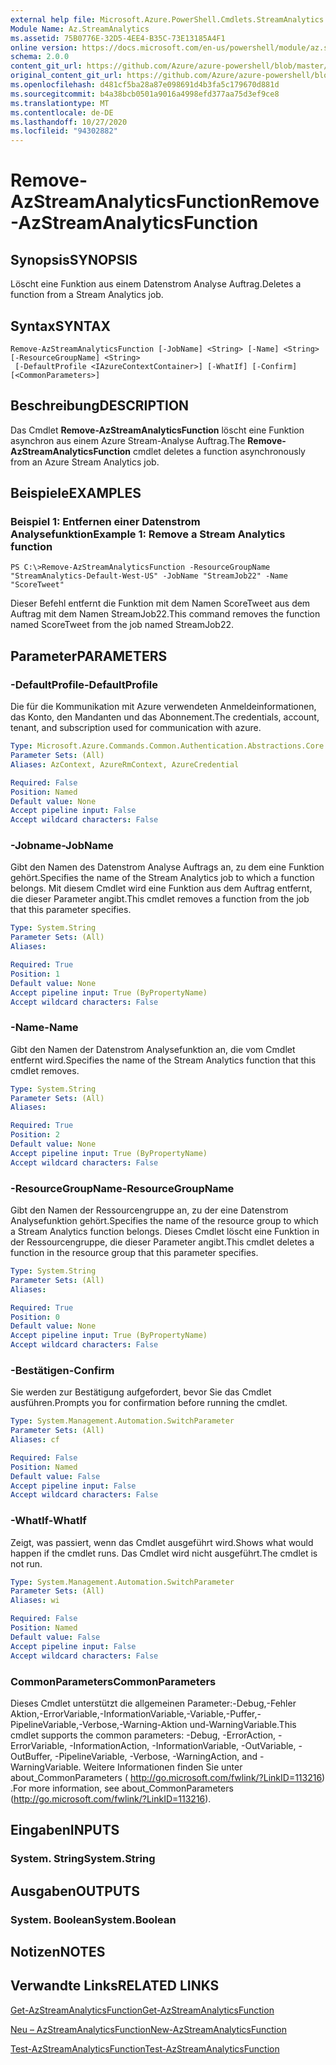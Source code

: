 ```yaml
---
external help file: Microsoft.Azure.PowerShell.Cmdlets.StreamAnalytics.dll-Help.xml
Module Name: Az.StreamAnalytics
ms.assetid: 75B0776E-32D5-4EE4-B35C-73E13185A4F1
online version: https://docs.microsoft.com/en-us/powershell/module/az.streamanalytics/remove-azstreamanalyticsfunction
schema: 2.0.0
content_git_url: https://github.com/Azure/azure-powershell/blob/master/src/StreamAnalytics/StreamAnalytics/help/Remove-AzStreamAnalyticsFunction.md
original_content_git_url: https://github.com/Azure/azure-powershell/blob/master/src/StreamAnalytics/StreamAnalytics/help/Remove-AzStreamAnalyticsFunction.md
ms.openlocfilehash: d481cf5ba28a87e098691d4b3fa5c179670d881d
ms.sourcegitcommit: b4a38bcb0501a9016a4998efd377aa75d3ef9ce8
ms.translationtype: MT
ms.contentlocale: de-DE
ms.lasthandoff: 10/27/2020
ms.locfileid: "94302882"
---
```

# <span data-ttu-id="342c2-101">Remove-AzStreamAnalyticsFunction</span><span class="sxs-lookup"><span data-stu-id="342c2-101">Remove-AzStreamAnalyticsFunction</span></span>

## <span data-ttu-id="342c2-102">Synopsis</span><span class="sxs-lookup"><span data-stu-id="342c2-102">SYNOPSIS</span></span>
<span data-ttu-id="342c2-103">Löscht eine Funktion aus einem Datenstrom Analyse Auftrag.</span><span class="sxs-lookup"><span data-stu-id="342c2-103">Deletes a function from a Stream Analytics job.</span></span>

## <span data-ttu-id="342c2-104">Syntax</span><span class="sxs-lookup"><span data-stu-id="342c2-104">SYNTAX</span></span>

```
Remove-AzStreamAnalyticsFunction [-JobName] <String> [-Name] <String> [-ResourceGroupName] <String>
 [-DefaultProfile <IAzureContextContainer>] [-WhatIf] [-Confirm] [<CommonParameters>]
```

## <span data-ttu-id="342c2-105">Beschreibung</span><span class="sxs-lookup"><span data-stu-id="342c2-105">DESCRIPTION</span></span>
<span data-ttu-id="342c2-106">Das Cmdlet **Remove-AzStreamAnalyticsFunction** löscht eine Funktion asynchron aus einem Azure Stream-Analyse Auftrag.</span><span class="sxs-lookup"><span data-stu-id="342c2-106">The **Remove-AzStreamAnalyticsFunction** cmdlet deletes a function asynchronously from an Azure Stream Analytics job.</span></span>

## <span data-ttu-id="342c2-107">Beispiele</span><span class="sxs-lookup"><span data-stu-id="342c2-107">EXAMPLES</span></span>

### <span data-ttu-id="342c2-108">Beispiel 1: Entfernen einer Datenstrom Analysefunktion</span><span class="sxs-lookup"><span data-stu-id="342c2-108">Example 1: Remove a Stream Analytics function</span></span>
```
PS C:\>Remove-AzStreamAnalyticsFunction -ResourceGroupName "StreamAnalytics-Default-West-US" -JobName "StreamJob22" -Name "ScoreTweet"
```

<span data-ttu-id="342c2-109">Dieser Befehl entfernt die Funktion mit dem Namen ScoreTweet aus dem Auftrag mit dem Namen StreamJob22.</span><span class="sxs-lookup"><span data-stu-id="342c2-109">This command removes the function named ScoreTweet from the job named StreamJob22.</span></span>

## <span data-ttu-id="342c2-110">Parameter</span><span class="sxs-lookup"><span data-stu-id="342c2-110">PARAMETERS</span></span>

### <span data-ttu-id="342c2-111">-DefaultProfile</span><span class="sxs-lookup"><span data-stu-id="342c2-111">-DefaultProfile</span></span>
<span data-ttu-id="342c2-112">Die für die Kommunikation mit Azure verwendeten Anmeldeinformationen, das Konto, den Mandanten und das Abonnement.</span><span class="sxs-lookup"><span data-stu-id="342c2-112">The credentials, account, tenant, and subscription used for communication with azure.</span></span>

```yaml
Type: Microsoft.Azure.Commands.Common.Authentication.Abstractions.Core.IAzureContextContainer
Parameter Sets: (All)
Aliases: AzContext, AzureRmContext, AzureCredential

Required: False
Position: Named
Default value: None
Accept pipeline input: False
Accept wildcard characters: False
```

### <span data-ttu-id="342c2-113">-Jobname</span><span class="sxs-lookup"><span data-stu-id="342c2-113">-JobName</span></span>
<span data-ttu-id="342c2-114">Gibt den Namen des Datenstrom Analyse Auftrags an, zu dem eine Funktion gehört.</span><span class="sxs-lookup"><span data-stu-id="342c2-114">Specifies the name of the Stream Analytics job to which a function belongs.</span></span>
<span data-ttu-id="342c2-115">Mit diesem Cmdlet wird eine Funktion aus dem Auftrag entfernt, die dieser Parameter angibt.</span><span class="sxs-lookup"><span data-stu-id="342c2-115">This cmdlet removes a function from the job that this parameter specifies.</span></span>

```yaml
Type: System.String
Parameter Sets: (All)
Aliases:

Required: True
Position: 1
Default value: None
Accept pipeline input: True (ByPropertyName)
Accept wildcard characters: False
```

### <span data-ttu-id="342c2-116">-Name</span><span class="sxs-lookup"><span data-stu-id="342c2-116">-Name</span></span>
<span data-ttu-id="342c2-117">Gibt den Namen der Datenstrom Analysefunktion an, die vom Cmdlet entfernt wird.</span><span class="sxs-lookup"><span data-stu-id="342c2-117">Specifies the name of the Stream Analytics function that this cmdlet removes.</span></span>

```yaml
Type: System.String
Parameter Sets: (All)
Aliases:

Required: True
Position: 2
Default value: None
Accept pipeline input: True (ByPropertyName)
Accept wildcard characters: False
```

### <span data-ttu-id="342c2-118">-ResourceGroupName</span><span class="sxs-lookup"><span data-stu-id="342c2-118">-ResourceGroupName</span></span>
<span data-ttu-id="342c2-119">Gibt den Namen der Ressourcengruppe an, zu der eine Datenstrom Analysefunktion gehört.</span><span class="sxs-lookup"><span data-stu-id="342c2-119">Specifies the name of the resource group to which a Stream Analytics function belongs.</span></span>
<span data-ttu-id="342c2-120">Dieses Cmdlet löscht eine Funktion in der Ressourcengruppe, die dieser Parameter angibt.</span><span class="sxs-lookup"><span data-stu-id="342c2-120">This cmdlet deletes a function in the resource group that this parameter specifies.</span></span>

```yaml
Type: System.String
Parameter Sets: (All)
Aliases:

Required: True
Position: 0
Default value: None
Accept pipeline input: True (ByPropertyName)
Accept wildcard characters: False
```

### <span data-ttu-id="342c2-121">-Bestätigen</span><span class="sxs-lookup"><span data-stu-id="342c2-121">-Confirm</span></span>
<span data-ttu-id="342c2-122">Sie werden zur Bestätigung aufgefordert, bevor Sie das Cmdlet ausführen.</span><span class="sxs-lookup"><span data-stu-id="342c2-122">Prompts you for confirmation before running the cmdlet.</span></span>

```yaml
Type: System.Management.Automation.SwitchParameter
Parameter Sets: (All)
Aliases: cf

Required: False
Position: Named
Default value: False
Accept pipeline input: False
Accept wildcard characters: False
```

### <span data-ttu-id="342c2-123">-WhatIf</span><span class="sxs-lookup"><span data-stu-id="342c2-123">-WhatIf</span></span>
<span data-ttu-id="342c2-124">Zeigt, was passiert, wenn das Cmdlet ausgeführt wird.</span><span class="sxs-lookup"><span data-stu-id="342c2-124">Shows what would happen if the cmdlet runs.</span></span>
<span data-ttu-id="342c2-125">Das Cmdlet wird nicht ausgeführt.</span><span class="sxs-lookup"><span data-stu-id="342c2-125">The cmdlet is not run.</span></span>

```yaml
Type: System.Management.Automation.SwitchParameter
Parameter Sets: (All)
Aliases: wi

Required: False
Position: Named
Default value: False
Accept pipeline input: False
Accept wildcard characters: False
```

### <span data-ttu-id="342c2-126">CommonParameters</span><span class="sxs-lookup"><span data-stu-id="342c2-126">CommonParameters</span></span>
<span data-ttu-id="342c2-127">Dieses Cmdlet unterstützt die allgemeinen Parameter:-Debug,-Fehler Aktion,-ErrorVariable,-InformationVariable,-Variable,-Puffer,-PipelineVariable,-Verbose,-Warning-Aktion und-WarningVariable.</span><span class="sxs-lookup"><span data-stu-id="342c2-127">This cmdlet supports the common parameters: -Debug, -ErrorAction, -ErrorVariable, -InformationAction, -InformationVariable, -OutVariable, -OutBuffer, -PipelineVariable, -Verbose, -WarningAction, and -WarningVariable.</span></span> <span data-ttu-id="342c2-128">Weitere Informationen finden Sie unter about_CommonParameters ( http://go.microsoft.com/fwlink/?LinkID=113216) .</span><span class="sxs-lookup"><span data-stu-id="342c2-128">For more information, see about_CommonParameters (http://go.microsoft.com/fwlink/?LinkID=113216).</span></span>

## <span data-ttu-id="342c2-129">Eingaben</span><span class="sxs-lookup"><span data-stu-id="342c2-129">INPUTS</span></span>

### <span data-ttu-id="342c2-130">System. String</span><span class="sxs-lookup"><span data-stu-id="342c2-130">System.String</span></span>

## <span data-ttu-id="342c2-131">Ausgaben</span><span class="sxs-lookup"><span data-stu-id="342c2-131">OUTPUTS</span></span>

### <span data-ttu-id="342c2-132">System. Boolean</span><span class="sxs-lookup"><span data-stu-id="342c2-132">System.Boolean</span></span>

## <span data-ttu-id="342c2-133">Notizen</span><span class="sxs-lookup"><span data-stu-id="342c2-133">NOTES</span></span>

## <span data-ttu-id="342c2-134">Verwandte Links</span><span class="sxs-lookup"><span data-stu-id="342c2-134">RELATED LINKS</span></span>

[<span data-ttu-id="342c2-135">Get-AzStreamAnalyticsFunction</span><span class="sxs-lookup"><span data-stu-id="342c2-135">Get-AzStreamAnalyticsFunction</span></span>](./Get-AzStreamAnalyticsFunction.md)

[<span data-ttu-id="342c2-136">Neu – AzStreamAnalyticsFunction</span><span class="sxs-lookup"><span data-stu-id="342c2-136">New-AzStreamAnalyticsFunction</span></span>](./New-AzStreamAnalyticsFunction.md)

[<span data-ttu-id="342c2-137">Test-AzStreamAnalyticsFunction</span><span class="sxs-lookup"><span data-stu-id="342c2-137">Test-AzStreamAnalyticsFunction</span></span>](./Test-AzStreamAnalyticsFunction.md)


